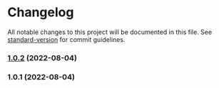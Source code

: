 # Changelog

All notable changes to this project will be documented in this file. See [standard-version](https://github.com/conventional-changelog/standard-version) for commit guidelines.

### [1.0.2](https://github.com/ec-villa/variables/compare/v1.0.1...v1.0.2) (2022-08-04)

### 1.0.1 (2022-08-04)
